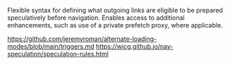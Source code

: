 Flexible syntax for defining what outgoing links are eligible to be prepared speculatively before navigation. Enables access to additional enhancements, such as use of a private prefetch proxy, where applicable.

https://github.com/jeremyroman/alternate-loading-modes/blob/main/triggers.md
https://wicg.github.io/nav-speculation/speculation-rules.html
